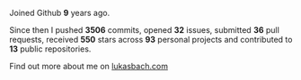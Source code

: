 Joined Github **9** years ago.

Since then I pushed **3506** commits, opened **32** issues, submitted **36** pull requests, received **550** stars across **93** personal projects and contributed to **13** public repositories.

Find out more about me on [lukasbach.com](https://lukasbach.com)
